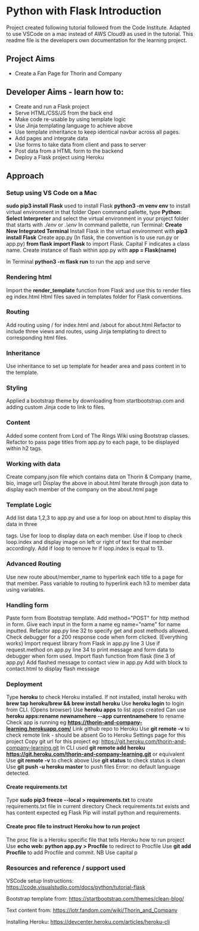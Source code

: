 # Python with Flask Introduction

Project created following tutorial followed from the Code Institute. Adapted to use VSCode on a mac instead of AWS Cloud9 as used in the tutorial.
This readme file is the developers own documentation for the learning project.

## Project Aims
* Create a Fan Page for Thorin and Company

## Developer Aims - learn how to:
* Create and run a Flask project
* Serve HTML/CSS/JS from the back end
* Make code re-usable by using template logic
* Use Jinja templating language to achieve above
* Use template inheritance to keep identical navbar across all pages.
* Add pages and integrate data
* Use forms to take data from client and pass to server
* Post data from a HTML form to the backend
* Deploy a Flask project using Heroku

## Approach

### Setup using VS Code on a Mac
**sudo pip3 install Flask** used to install Flask
**python3 -m venv env** to install virtual environment in that folder
Open command pallette, type **Python: Select Interpreter** and select the virtual environment in your project folder that starts with *./env* or *.\env*
In command pallette, run Terminal: **Create New Integrated Terminal**
Install Flask in the virtual environment with **pip3 install Flask**
Create app.py (In flask, the convention is to use run.py or app.py)
**from flask import Flask** to import Flask. Capital F indicates a class name.
Create instance of flash within app.py with **app = Flask(__name__)**

In Terminal **python3 -m flask run** to run the app and serve

### Rendering html
Import the **render_template** function from Flask and use this to render files eg index.html
Html files saved in templates folder for Flask conventions.


### Routing
Add routing using / for index.html and /about for about.html
Refactor to include three views and routes, using Jinja templating to direct to corresponding html files.

### Inheritance
Use inheritance to set up template for header area and pass content in to the template.

### Styling
Applied a bootstrap theme by downloading from startbootstrap.com and adding custom Jinja code to link to files.

### Content
Added some content from Lord of The Rings Wiki using Bootstrap classes.
Refactor to pass page titles from app.py to each page, to be displayed within h2 tags.

### Working with data
Create company.json file which contains data on Thorin & Company (name, bio, image url)
Display the above in about.html
Iterate through json data to display each member of the company on the about.html page

### Template Logic
Add list data 1,2,3 to app.py and use a for loop on about.html to display this data in three <p> tags.
Use for loop to display data on each member.
Use if loop to check loop.index and display image on left or right of text for that member accordingly.
Add if loop to remove hr if loop.index is equal to 13.

### Advanced Routing
Use new route about/member_name to hyperlink each title to a page for that member.
Pass variable to routing to hyperlink each h3 to member data using variables.

### Handling form
Paste form from Bootstrap template.
Add method="POST" for http method in form.
Give each input in the form a name eg name="name" for name inputted.
Refactor app.py line 32 to specify get and post methods allowed.
Check debugger for a 200 response code when form clicked. (Everything works)
Import request library from Flask in app.py line 3
Use if request.method on app.py line 34 to print message and form data to debugger when form used.
Import flash function from flask (line 3 of app.py)
Add flashed message to contact view in app.py
Add with block to contact.html to display flash message

### Deployment
Type **heroku** to check Heroku installed.
If not installed, install heroku with **brew tap heroku/brew && brew install heroku**
Use **heroku login** to login from CLI. (Opens browser)
Use **heroku apps** to list apps created
Can use **heroku apps:rename newnamehere --app currentnamehere** to rename
Check app is running eg **https://thorin-and-company-learning.herokuapp.com/**
Link github repo to Heroku
Use **git remote -v** to check remote link - should be absent
Go to Heroku Settings page for this project 
Copy git url for this project eg: https://git.heroku.com/thorin-and-company-learning.git
In CLI used **git remote add heroku https://git.heroku.com/thorin-and-company-learning.git** or equivalent
Use **git remote -v** to check above
Use **git status** to check status is clean
Use **git push -u heroku master** to push files
Error: no default language detected.

#### Create requirements.txt
Type **sudo pip3 freeze --local > requirements.txt** to create requirements.txt file in current directory
Check requirements.txt exists and has content expected eg Flask
Pip will install python and requirements.

#### Create proc file to instruct Heroku how to run project
The proc file is a Heroku specific file that tells Heroku how to run project
Use **echo web: python app.py > Procfile** to redirect to Procfile
Use **git add Procfile** to add Procfile and commit. NB Use capital p


### Resources and reference / support used
VSCode setup Instructions:
https://code.visualstudio.com/docs/python/tutorial-flask

Bootstrap template from:
https://startbootstrap.com/themes/clean-blog/

Text content from:
https://lotr.fandom.com/wiki/Thorin_and_Company

Installing Heroku:
https://devcenter.heroku.com/articles/heroku-cli